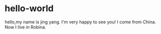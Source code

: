 # hello-world
hello,my name is jing yang. I'm very happy to see you!
I come from China. Now I live in Robina.
